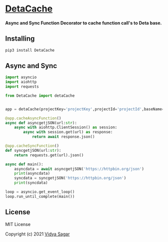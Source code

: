 # [DetaCache](https://github.com/vidyasagar1432/DetaCache)

#### Async and Sync Function Decorator to cache function call's to Deta base.

## Installing

```bash
pip3 install DetaCache
```

## Async and Sync
```python
import asyncio
import aiohttp
import requests

from DetaCache import detaCache


app = detaCache(projectKey='projectKey',projectId='projectId',baseName='baseName')

@app.cacheAsyncFunction()
async def asyncgetjSON(url:str):
    async with aiohttp.ClientSession() as session:
        async with session.get(url) as response:
            return await response.json()

@app.cacheSyncFunction()
def syncgetjSON(url:str):
    return requests.get(url).json()

async def main():
    asyncdata = await asyncgetjSON('https://httpbin.org/json')
    print(asyncdata)
    syncdata = syncgetjSON('https://httpbin.org/json')
    print(syncdata)

loop = asyncio.get_event_loop()
loop.run_until_complete(main())
```

## License

MIT License

Copyright (c) 2021 [Vidya Sagar](https://github.com/vidyasagar1432)